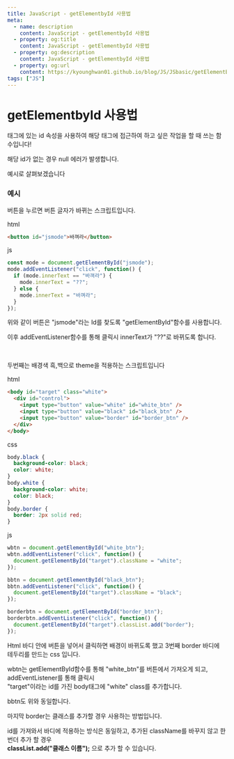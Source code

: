 ```yaml
---
title: JavaScript - getElementbyId 사용법
meta:
  - name: description
    content: JavaScript - getElementbyId 사용법
  - property: og:title
    content: JavaScript - getElementbyId 사용법
  - property: og:description
    content: JavaScript - getElementbyId 사용법
  - property: og:url
    content: https://kyounghwan01.github.io/blog/JS/JSbasic/getElementById/
tags: ["JS"]
---
```


# getElementbyId 사용법

태그에 있는 id 속성을 사용하여 해당 태그에 접근하여 하고 싶은 작업을 할 때 쓰는 함수입니다!

해당 id가 없는 경우 null 에러가 발생합니다.

예시로 살펴보겠습니다

### 예시

버튼을 누르면 버튼 글자가 바뀌는 스크립트입니다.

html

```html
<button id="jsmode">바껴라</button>
```

js

```js
const mode = document.getElementById("jsmode");
mode.addEventListener("click", function() {
  if (mode.innerText == "바껴라") {
    mode.innerText = "??";
  } else {
    mode.innerText = "바껴라";
  }
});
```

위와 같이 버튼은 "jsmode"라는 Id를 찾도록 "getElementById"함수를 사용합니다.

이후 addEventListener함수를 통해 클릭시 innerText가 "??"로 바뀌도록 합니다.

<br>

두번째는 배경색 흑,백으로 theme을 적용하는 스크립트입니다

html

```html
<body id="target" class="white">
  <div id="control">
    <input type="button" value="white" id="white_btn" />
    <input type="button" value="black" id="black_btn" />
    <input type="button" value="border" id="border_btn" />
  </div>
</body>
```

css

```css
body.black {
  background-color: black;
  color: white;
}
body.white {
  background-color: white;
  color: black;
}
body.border {
  border: 2px solid red;
}
```

js

```javascript
wbtn = document.getElementById("white_btn");
wbtn.addEventListener("click", function() {
  document.getElementById("target").className = "white";
});

bbtn = document.getElementById("black_btn");
bbtn.addEventListener("click", function() {
  document.getElementById("target").className = "black";
});

borderbtn = document.getElementById("border_btn");
borderbtn.addEventListener("click", function() {
  document.getElementById("target").classList.add("border");
});
```

Html 바디 안에 버튼을 넣어서 클릭하면 배경이 바뀌도록 했고 3번째 border 바디에 테두리를 만드는 css 입니다.

wbtn는 getElementById함수를 통해 "white_btn"를 버튼에서 가져오게 되고, addEventListener를 통해 클릭시<br> "target"이라는 id를 가진 body태그에 "white" class를 추가합니다.

bbtn도 위와 동일합니다.

마지막 border는 클래스를 추가할 경우 사용하는 방법입니다.

id를 가져와서 바디에 적용하는 방식은 동일하고, 추가된 className를 바꾸지 않고 한번더 추가 할 경우<br> **classList.add("클래스 이름");** 으로 추가 할 수 있습니다.

<TagLinks />

<Comment />
